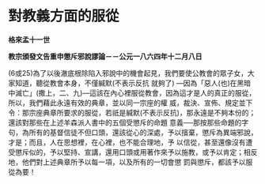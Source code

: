 # 對教義方面的服從


**格來孟十一世**

**教宗頒發文告重申懲斥邪說謬論－－公元一八六四年十二月八日**





(6或25)為了以後澈底根除陷入邪說中的機會起見，我們要使公教會的眾子女，大家知道，聽從教會本身，不僅緘默(不表示反抗
就夠了) 
—因為「惡人(也)在黑暗中滅亡」(撒上，二、九)—這該在內心裡服從教會，因為這才是人的真正的服從，所以，我們藉此永遠有效的典章，並以同一宗座的權
威，裁決、宣佈、規定並下令：那宗座典章所要求的服從，若祇是緘默(不表示反抗)，那永遠是不夠本份的；還該對那些在上述羊森派人書中的五個受懲斥的命題
意義──那按那些命題的字句，為所有的基督信徒不但口頭，還該從心的深處，予以擯棄，懲斥為異端邪說，才是；而且，人在思想裡，在心裡，也不能合理地，予
以信從，甚至還像沒有遭受懲斥似的，予以堅持、宣講，還用口頭或用著作來予以施教，或予以肯定；相反地，他們對上述典章所予以每一項，以及所有的一切會懲
罰與懲斥，都該予以服從為要！

